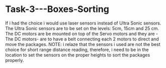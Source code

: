 # Task-3---Boxes-Sorting
If i had the choice i would use laser sensors instead of Ultra Sonic sensors.
The Ultra Sonic sensors are to be set on the levels: 5cm, 15cm and 25 cm.
The DC motors are be mounted on top of the Servo motors and they are -The DC motors- are to have a belt connecting each 2 motors to direct and move the packages.
NOTE: i relaze that the sensors i used are not the best choice for short range distance reading, therefore, i need to be in the location to set the sensors on the proper heights to sort the packages properly.
